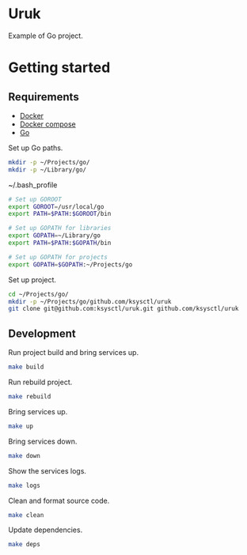 # Uruk
Example of Go project.

# Getting started

## Requirements
- [Docker](https://docs.docker.com/engine/installation/)
- [Docker compose](https://docs.docker.com/compose/install/)
- [Go](https://golang.org/doc/install)


Set up Go paths.
```bash
mkdir -p ~/Projects/go/
mkdir -p ~/Library/go/
```

~/.bash_profile
```bash
# Set up GOROOT
export GOROOT=/usr/local/go
export PATH=$PATH:$GOROOT/bin

# Set up GOPATH for libraries 
export GOPATH=~/Library/go
export PATH=$PATH:$GOPATH/bin

# Set up GOPATH for projects
export GOPATH=$GOPATH:~/Projects/go
```

Set up project.
```bash
cd ~/Projects/go/
mkdir -p ~/Projects/go/github.com/ksysctl/uruk
git clone git@github.com:ksysctl/uruk.git github.com/ksysctl/uruk
 ```

## Development

Run project build and bring services up.
```bash
make build
```

Run rebuild project.
```bash
make rebuild
```

Bring services up.
```bash
make up
```

Bring services down.
```bash
make down
```

Show the services logs.
```bash
make logs
```

Clean and format source code.
```bash
make clean
```

Update dependencies.
```bash
make deps
```